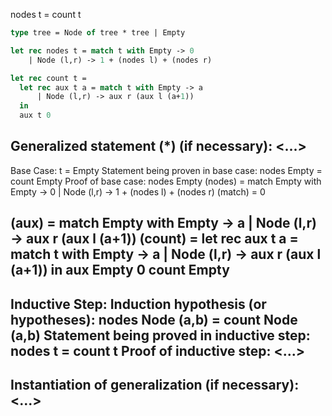 nodes t = count t

```ocaml
type tree = Node of tree * tree | Empty

let rec nodes t = match t with Empty -> 0
    | Node (l,r) -> 1 + (nodes l) + (nodes r)

let rec count t =
  let rec aux t a = match t with Empty -> a
      | Node (l,r) -> aux r (aux l (a+1))
  in
  aux t 0
  ```


Generalized statement (*) (if necessary): <...>
---
Base Case: t = Empty
Statement being proven in base case: nodes Empty = count Empty
Proof of base case:
                nodes Empty
(nodes)         = match Empty with Empty -> 0 | Node (l,r) -> 1 + (nodes l) + (nodes r)
(match)         = 0 

(aux)           = match Empty with Empty -> a | Node (l,r) -> aux r (aux l (a+1))
(count)         = let rec aux t a = match t with Empty -> a | Node (l,r) -> aux r (aux l (a+1)) in aux Empty 0
                count Empty
---
Inductive Step:
Induction hypothesis (or hypotheses): nodes Node (a,b) = count Node (a,b) 
Statement being proved in inductive step: nodes t = count t
Proof of inductive step:
<...>
---
Instantiation of generalization (if necessary):
<...>
---